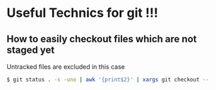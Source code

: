 # Useful Technics for git !!!

## How to easily checkout files which are not staged yet

Untracked files are excluded in this case
``` sh
$ git status . -s -uno | awk '{print$2}' | xargs git checkout --
```

